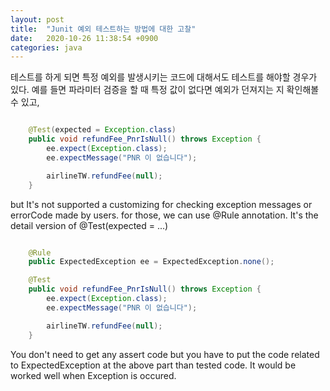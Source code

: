 ```yaml
---
layout: post
title:  "Junit 예외 테스트하는 방법에 대한 고찰"
date:   2020-10-26 11:38:54 +0900
categories: java
---
```


테스트를 하게 되면 특정 예외를 발생시키는 코드에 대해서도 테스트를 해야할 경우가 있다. 예를 들면 파라미터 검증을 할 때 특정 값이 없다면 예외가 던져지는 지 확인해볼 수 있고, 

```java

    @Test(expected = Exception.class)
    public void refundFee_PnrIsNull() throws Exception {
        ee.expect(Exception.class);
        ee.expectMessage("PNR 이 없습니다");

        airlineTW.refundFee(null);
    }

```

but It's not supported a customizing for checking exception messages or errorCode made by users.
for those, we can use @Rule annotation. It's the detail version of @Test(expected = ...)

```java

    @Rule
    public ExpectedException ee = ExpectedException.none();

    @Test
    public void refundFee_PnrIsNull() throws Exception {
        ee.expect(Exception.class);
        ee.expectMessage("PNR 이 없습니다");

        airlineTW.refundFee(null);
    }

```

You don't need to get any assert code but you have to put the code related to ExpectedException at the above part than tested code.
It would be worked well when Exception is occured.